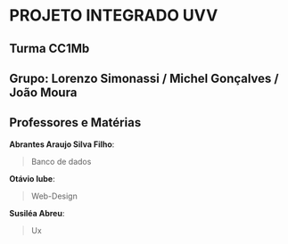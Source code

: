 # **PROJETO INTEGRADO UVV**
## Turma CC1Mb
## Grupo: Lorenzo Simonassi / Michel Gonçalves / João Moura
## Professores e Matérias
**Abrantes Araujo Silva Filho**:

> Banco de dados
 
**Otávio lube**:

>  Web-Design


**Susiléa Abreu**:

>  Ux
